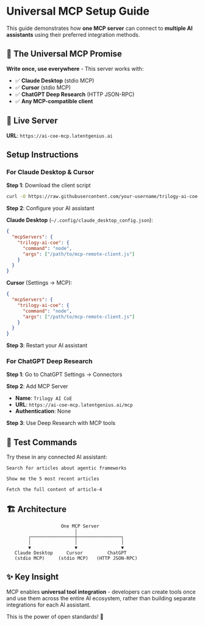 # Universal MCP Setup Guide

This guide demonstrates how **one MCP server** can connect to **multiple AI assistants** using their preferred integration methods.

## 🎯 The Universal MCP Promise

**Write once, use everywhere** - This server works with:

- ✅ **Claude Desktop** (stdio MCP)
- ✅ **Cursor** (stdio MCP) 
- ✅ **ChatGPT Deep Research** (HTTP JSON-RPC)
- ✅ **Any MCP-compatible client**

## 🚀 Live Server

**URL**: `https://ai-coe-mcp.latentgenius.ai`

## Setup Instructions

### For Claude Desktop & Cursor

**Step 1**: Download the client script
```bash
curl -O https://raw.githubusercontent.com/your-username/trilogy-ai-coe-mcp-server/main/mcp-remote-client.js
```

**Step 2**: Configure your AI assistant

**Claude Desktop** (`~/.config/claude_desktop_config.json`):
```json
{
  "mcpServers": {
    "trilogy-ai-coe": {
      "command": "node",
      "args": ["/path/to/mcp-remote-client.js"]
    }
  }
}
```

**Cursor** (Settings → MCP):
```json
{
  "mcpServers": {
    "trilogy-ai-coe": {
      "command": "node", 
      "args": ["/path/to/mcp-remote-client.js"]
    }
  }
}
```

**Step 3**: Restart your AI assistant

### For ChatGPT Deep Research

**Step 1**: Go to ChatGPT Settings → Connectors

**Step 2**: Add MCP Server
- **Name**: `Trilogy AI CoE`
- **URL**: `https://ai-coe-mcp.latentgenius.ai/mcp`
- **Authentication**: None

**Step 3**: Use Deep Research with MCP tools

## 🧪 Test Commands

Try these in any connected AI assistant:

```
Search for articles about agentic frameworks
```

```
Show me the 5 most recent articles
```

```
Fetch the full content of article-4
```

## 🏗️ Architecture

```
                    One MCP Server
                         │
        ┌────────────────┼────────────────┐
        │                │                │
        ▼                ▼                ▼
   Claude Desktop     Cursor         ChatGPT
   (stdio MCP)     (stdio MCP)   (HTTP JSON-RPC)
```

## ✨ Key Insight

MCP enables **universal tool integration** - developers can create tools once and use them across the entire AI ecosystem, rather than building separate integrations for each AI assistant.

This is the power of open standards! 🌟 